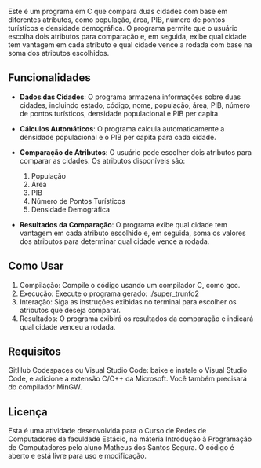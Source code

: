 Este é um programa em C que compara duas cidades com base em diferentes atributos, como população, área, PIB, número de pontos turísticos e densidade demográfica. O programa permite que o usuário escolha dois 
atributos para comparação e, em seguida, exibe qual cidade tem vantagem em cada atributo e qual cidade vence a rodada com base na soma dos atributos escolhidos.

## Funcionalidades

- **Dados das Cidades**: O programa armazena informações sobre duas cidades, incluindo estado, código, nome, população, área, PIB, número de pontos turísticos, densidade populacional e PIB per capita.

- **Cálculos Automáticos**: O programa calcula automaticamente a densidade populacional e o PIB per capita para cada cidade.

- **Comparação de Atributos**: O usuário pode escolher dois atributos para comparar as cidades. Os atributos disponíveis são:

  1. População
  2. Área
  3. PIB
  4. Número de Pontos Turísticos
  5. Densidade Demográfica

- **Resultados da Comparação**: O programa exibe qual cidade tem vantagem em cada atributo escolhido e, em seguida, soma os valores dos atributos para determinar qual cidade vence a rodada.

## Como Usar

1. Compilação: Compile o código usando um compilador C, como gcc.
2. Execução: Execute o programa gerado: ./super_trunfo2
3. Interação: Siga as instruções exibidas no terminal para escolher os atributos que deseja comparar.
4. Resultados: O programa exibirá os resultados da comparação e indicará qual cidade venceu a rodada.

## Requisitos

GitHub Codespaces
ou
Visual Studio Code: baixe e instale o Visual Studio Code, e adicione a extensão C/C++ da Microsoft. Você também precisará do compilador MinGW.

## Licença

Esta é uma atividade desenvolvida para o Curso de Redes de Computadores da faculdade Estácio, na máteria Introdução à Programação de Computadores 
pelo aluno Matheus dos Santos Segura. O código é aberto e está livre para uso e modificação.
